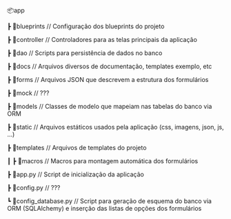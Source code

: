📦app

 ┣ 📂blueprints // Configuração dos blueprints do projeto

 ┣ 📂controller // Controladores para as telas principais da aplicação

 ┣ 📂dao // Scripts para persistência de dados no banco

 ┣ 📂docs // Arquivos diversos de documentação, templates exemplo, etc

 ┣ 📂forms // Arquivos JSON que descrevem a estrutura dos formulários

 ┣ 📂mock // ???

 ┣ 📂models // Classes de modelo que mapeiam nas tabelas do banco via ORM

 ┣ 📂static // Arquivos estáticos usados pela aplicação (css, imagens, json, js, ...)

 ┣ 📂templates // Arquivos de templates do projeto

 ┃ ┣ 📂macros // Macros para montagem automática dos formulários

 ┣ 📜app.py // Script de inicialização da aplicação

 ┣ 📜config.py // ???

 ┗ 📜config_database.py // Script para geração de esquema do banco via ORM 
 (SQLAlchemy) e inserção das listas de opções dos formulários